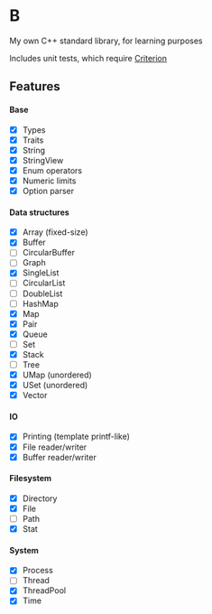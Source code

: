 # B
My own C++ standard library, for learning purposes

Includes unit tests, which require [Criterion](https://github.com/Snaipe/Criterion)

## Features

#### Base
- [x] Types
- [x] Traits
- [x] String
- [x] StringView
- [x] Enum operators
- [x] Numeric limits
- [x] Option parser

#### Data structures
- [x] Array (fixed-size)
- [x] Buffer
- [ ] CircularBuffer
- [ ] Graph
- [x] SingleList
- [ ] CircularList
- [ ] DoubleList
- [ ] HashMap
- [x] Map
- [x] Pair
- [x] Queue
- [ ] Set
- [x] Stack
- [ ] Tree
- [x] UMap (unordered)
- [x] USet (unordered)
- [x] Vector

#### IO
- [x] Printing (template printf-like)
- [x] File reader/writer
- [x] Buffer reader/writer

#### Filesystem
- [x] Directory
- [x] File
- [ ] Path
- [x] Stat

#### System
- [x] Process
- [ ] Thread
- [x] ThreadPool
- [x] Time